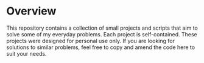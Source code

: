# Overview
This repository contains a collection of small projects and scripts that aim to solve some of my everyday problems. Each project is self-contained.
These projects were designed for personal use only. If you are looking for solutions to similar problems, feel free to copy and amend the code here to suit your needs.

